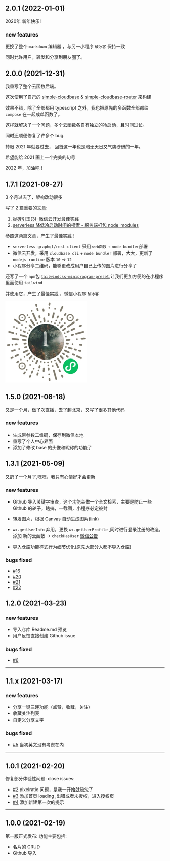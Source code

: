 ## 2.0.1 (2022-01-01)

2020年 新年快乐!

### new features

更换了整个 `markdown` 编辑器 ，与另一小程序 `破冰客` 保持一致

同时允许用户，转发和分享到朋友圈了。


## 2.0.0 (2021-12-31)

我重写了整个云函数后端。

这次使用了自己的 [simple-cloudbase](https://github.com/sonofmagic/simple-cloudbase) & [simple-cloudbase-router](https://github.com/sonofmagic/simple-cloudbase-router) 来构建

效果不错，除了全部都用 typescript 之外，我也把原先的多函数全部都给 `compose` 在一起成单函数了。

这样就解决了一个问题，多个云函数各自有独立的冷启动，且时间过长。

同时还顺便修复了许多个 bug.

转眼 2021 年就要过去， 回首这一年也是暗无天日又气势磅礴的一年。

希望能给 2021 画上一个完美的句号

2022 年，加油吧！

## 1.7.1 (2021-09-27)

3 个月过去了，架构改动很多

写了 2 篇重要的文章:

1. [抛砖引玉(3): 微信云开发最佳实践](https://zhuanlan.zhihu.com/p/412573059)
2. [serverless 降低冷启动时间的探索 - 服务端打包 node_modules](https://zhuanlan.zhihu.com/p/407434947)

参照这两篇文章，产生了最佳实践！

- `serverless graphql/rest client` 采用 `web函数` + `node bundler`部署
- 微信云开发，采用 `cloudbase cli` + `node bundler` 部署，大大，更新了 `nodejs runtime` 版本 `10` => `12`
- 小程序分享二维码，能够更改成用户自己上传的图片进行分享了

还写了一个 `npm`包 [`tailwindcss-miniprogram-preset`](https://www.npmjs.com/package/tailwindcss-miniprogram-preset),让我们更加方便的在小程序里面使用 `tailwind`

并使用它，产生了最佳实践 ，微信小程序 `破冰客`

![破冰客](./assets/image/icebreaker.jpg)

## 1.5.0 (2021-06-18)

又是一个月，做了次直播，去了趟北京，又写了很多其他代码

### new features

- 生成带参数二维码，保存到微信本地
- 重写了个人中心界面
- 添加了修改 base 的头像和昵称的功能了

## 1.3.1 (2021-05-09)

又鸽了一个月了,嘿嘿，我只有心情好才会更新

### new features

- Github 导入关键字审查，这个功能会做一个全文检索，主要是防止一些 Github 的轮子，瞎搞，一截图，小程序必定被封
- 转发图片，根据 Canvas 自动生成图片([link](https://zhuanlan.zhihu.com/p/369898263))
- `wx.getUserInfo` 弃用，更换 `wx.getUserProfile` ,同时进行登录注册的改造，添加 新的云函数 -> `checkHasUser` [微信公告](https://developers.weixin.qq.com/community/develop/doc/000cacfa20ce88df04cb468bc52801?highLine=getUserInfo)

- 导入仓库功能样式行为细节优化(原先大部分人都不导入仓库)

### bugs fixed

- [#16](https://github.com/sonofmagic/programer-card/issues/16)
- [#20](https://github.com/sonofmagic/programer-card/issues/20)
- [#21](https://github.com/sonofmagic/programer-card/issues/21)
- [#22](https://github.com/sonofmagic/programer-card/issues/22)

## 1.2.0 (2021-03-23)

### new features

- 导入仓库 Readme.md 预览
- 用户反馈直接创建 Github issue

### bugs fixed

- [#6](https://github.com/sonofmagic/programer-card/issues/6)

---

## 1.1.x (2021-03-17)

### new features

- 分享一键三连功能（点赞，收藏，关注）
- 收藏关注列表
- 自定义分享文字

### bugs fixed

- [#5](https://github.com/sonofmagic/programer-card/issues/5) 当初英文没有考虑在内

---

## 1.0.1 (2021-02-20)

修复部分体验性问题:
close issues:

- [#2](https://github.com/sonofmagic/programer-card/issues/2) pixelratio 问题，是我一开始就疏忽了
- [#3](https://github.com/sonofmagic/programer-card/issues/3) 添加首页 loading ,出错或者未授权，进入授权页
- [#4](https://github.com/sonofmagic/programer-card/issues/4) 添加新建第一次的提示

---

## 1.0.0 (2021-02-19)

第一版正式发布:
功能主要包括:

- 名片的 CRUD
- Github 导入
